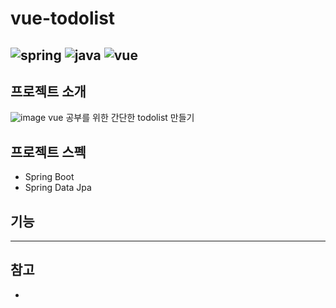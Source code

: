 # vue-todolist
![spring](https://img.shields.io/badge/Spring%20boot-2.1.5.RELEASE-green)
![java](https://img.shields.io/badge/Java-8-blue)
![vue](https://img.shields.io/badge/node-10.16.3-brown)
---
## 프로젝트 소개
![image](https://user-images.githubusercontent.com/49400801/110906877-f326e680-834f-11eb-89ef-8f666e4c711c.png)
vue 공부를 위한 간단한 todolist 만들기
## 프로젝트 스펙
- Spring Boot
- Spring Data Jpa
## 기능
---
## 참고
- 

